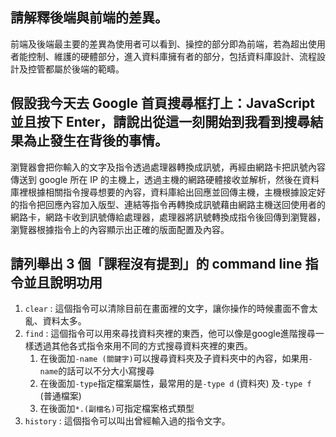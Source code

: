 ## 請解釋後端與前端的差異。
前端及後端最主要的差異為使用者可以看到、操控的部分即為前端，若為超出使用者能控制、維護的硬體部分，進入資料庫擁有者的部分，包括資料庫設計、流程設計及控管都屬於後端的範疇。

## 假設我今天去 Google 首頁搜尋框打上：JavaScript 並且按下 Enter，請說出從這一刻開始到我看到搜尋結果為止發生在背後的事情。
瀏覽器會把你輸入的文字及指令透過處理器轉換成訊號，再經由網路卡把訊號內容傳送到 google 所在 IP 的主機上，透過主機的網路硬體接收並解析，然後在資料庫裡根據相關指令搜尋想要的內容，資料庫給出回應並回傳主機，主機根據設定好的指令把回應內容加入版型、連結等指令再轉換成訊號藉由網路主機送回使用者的網路卡，網路卡收到訊號傳給處理器，處理器將訊號轉換成指令後回傳到瀏覽器，瀏覽器根據指令上的內容顯示出正確的版面配置及內容。


## 請列舉出 3 個「課程沒有提到」的 command line 指令並且說明功用
1. `clear` : 這個指令可以清除目前在畫面裡的文字，讓你操作的時候畫面不會太亂、資料太多。
2. `find` : 這個指令可以用來尋找資料夾裡的東西，他可以像是google進階搜尋一樣透過其他各式指令來用不同的方式搜尋資料夾裡的東西。
	1. 在後面加`-name (關鍵字)`可以搜尋資料夾及子資料夾中的內容，如果用`-name`的話可以不分大小寫搜尋
	2. 在後面加`-type`指定檔案屬性，最常用的是`-type d` (資料夾) 及`-type f` (普通檔案)
	3. 在後面加`*.(副檔名)`可指定檔案格式類型
3. `history` : 這個指令可以叫出曾經輸入過的指令文字。